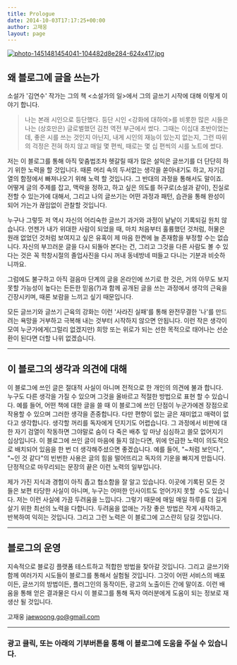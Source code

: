 ```yaml
---
title: Prologue
date: 2014-10-03T17:17:25+00:00
author: 고재웅
layout: page
---
```

[![photo-1451481454041-104482d8e284-624x417.jpg](https://s26.postimg.org/p8yt9dmrd/photo_1451481454041_104482d8e284_624x417.jpg)](https://postimg.org/image/63vjzm839/)

## 왜 블로그에 글을 쓰는가
소설가 '김연수' 작가는 그의 책 &lt;소설가의 일&gt;에서 그의 글쓰기 시작에 대해 이렇게 이야기 합니다.
> 나는 본래 시인으로 등단했다. 등단 시인 &lt;강화에 대하여&gt;를 비롯한 많은 시들은 나는 (상호만은) 글로벌했던 김천 역전 부근에서 썼다. 그때는 이십대 초반이었는데, 좋은 시를 쓰는 것인지 아닌지, 내게 시인의 재능이 있는지 없는지, 그런 따위의 걱정은 전혀 하지 않고 매일 몇 편씩, 때로는 몇 십 편씩의 시를 노트에 썼다.   

저는 이 블로그를 통해 아직 맞춤법조차 헷갈릴 때가 많은 설익은 글쓰기를 더 단단히 하기 위한 노력을 할 것입니다. 때론 머리 속의 두서없는 생각을 쏟아내기도 하고, 자기검열의 함정에서 빠져나오기 위해 노력 할 것입니다. 그 반대의 과정을 통해서도 말이죠. 어떻게 글의 주제를 잡고, 맥락을 정하고, 하고 싶은 의도를 허구로(소설과 같이), 진실로 전할 수 있는가에 대해서, 그리고 나의 글쓰기는 어떤 과정과 패턴, 습관을 통해 완성이 되어 가는가 끊임없이 관찰할 것입니다.

누구나 그렇듯 저 역시 자신의 어리숙한 글쓰기 과거와 과정이 낱낱이 기록되길 원치 않습니다. 언젠가 내가 위대한 사람이 되었을 때, 마치 처음부터 훌륭했던 것처럼, 허물은 원래 없었던 것처럼 보여지고 싶은 유혹이 제 마음 한켠에 늘 존재함을 부정할 수는 없습니다. 자신의 부끄러운 글을 다시 되돌아 본다는 건, 그리고 그것을 다른 사람도 볼 수 있다는 것은 꼭 학창시절의 졸업사진을 다시 꺼내 동네방네 떠들고 다니는 기분과 비슷하니까요.

그럼에도 불구하고 아직 걸음마 단계의 글을 온라인에 쓰기로 한 것은, 거의 아무도 보지 못할 가능성이 높다는 든든한 믿음(?)과 함께 공개된 글을 쓰는 과정에서 생각의 근육을 긴장시키며, 때론 보람을 느끼고 싶기 때문입니다.

모든 글쓰기와 글쓰기 근육의 강화는 이런 '사라진 실패'를 통해 완전무결한 '나'를 만드려는 욕망을 거부하고 극복해 내는 것부터 시작하지 않으면 안됩니다. 이런 작은 생각이 모여 누군가에게(그럴리 없겠지만) 희망 또는 위로가 되는 선한 목적으로 태어나는 선순환이 된다면 더할 나위 없겠습니다.

---

## 이 블로그의 생각과 의견에 대해
이 블로그에 쓰인 글은 절대적 사실이 아니며 전적으로 한 개인의 의견에 불과 합니다. 누구도 다른 생각을 가질 수 있으며 그것을 올바르고 적절한 방법으로 표현 할 수 있습니다. 예를 들어, 어떤 책에 대한 글을 쓸 때 이 블로그에 쓰인 단점이 누군가에겐 장점으로 작용할 수 있으며 그러한 생각을 존중합니다. 다만 편향이 없는 글은 재미없고 매력이 없다고 생각합니다. 생각할 꺼리를 독자에게 던지기도 어렵습니다. 그 과정에서 비판에 대한 자기 검열이 작동하면 그야말로 숨이 다 죽은 배추 잎 마냥 심심하고 쓸모 없어지기 십상입니다. 이 블로그에 쓰인 글이 마음에 들지 않는다면, 위에 언급한 노력이 의도적으로 배치되어 있음을 한 번 더 생각해주셨으면 좋겠습니다. 예를 들어, "~처럼 보인다.", "~인 것 같다"의 빈번한 사용은 글의 힘을 떨어뜨리고 독자의 기운을 빠지게 만듭니다. 단정적으로 마무리되는 문장의 끝은 이런 노력의 일부입니다.

제가 가진 지식과 경험이 아직 좁고 협소함을 잘 알고 있습니다. 이곳에 기록된 모든 것들은 보편 타당한 사실이 아니며, 누구는 어떠한 인사이트도 얻어가지 못할 &nbsp;수도 있습니다. 저는 이런 사실에 가끔 두려움을 느낍니다. 그렇기 때문에 매일 매일 하루를 더 길게 살기 위한 최선의 노력을 다합니다. 두려움을 없애는 가장 좋은 방법은 작게 시작하고, 반복하여 익히는 것입니다. 그리고 그런 노력은 이 블로그에 고스란히 담길 것입니다.

---

## 블로그의 운영
지속적으로 블로깅 플랫폼 테스트하고 적합한 방법을 찾아갈 것입니다. 그리고 글쓰기와 함께 여러가지 시도들이 블로그를 통해서 실험될 것입니다. 그것이 어떤 서비스의 배포이든, 글쓰기의 방법이든, 플러그인의 동작이든, 광고의 노출이든 간에 말이죠. 이런 배움을 통해 얻은 결과물은 다시 이 블로그를 통해 독자 여러분에게 도움이 되는 정보로 재생산 될 것입니다.

고재웅 jaewoong.go@gmail.com

---

### 광고 클릭, 또는 아래의 기부버튼을 통해 이 블로그에 도움을 주실 수 있습니다.